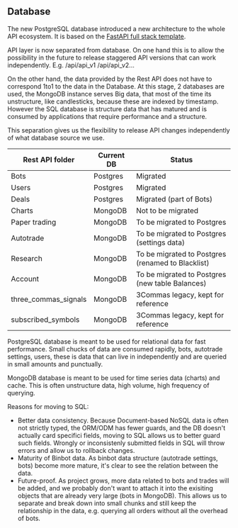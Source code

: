 ## Database

The new PostgreSQL database introduced a new architecture to the whole API ecosystem. It is based on the [FastAPI full stack template](https://github.com/fastapi/full-stack-fastapi-template).

API layer is now separated from database. On one hand this is to allow the possibility in the future to release staggered API versions that can work independently. E.g. /api/api_v1 /api/api_v2...

On the other hand, the data provided by the Rest API does not have to correspond 1to1 to the data in the Database. At this stage, 2 databases are used, the MongoDB instance serves Big data, that most of the time its unstructure, like candlesticks, because these are indexed by timestamp. However the SQL database is structure data that has matured and is consumed by applications that require performance and a structure.

This separation gives us the flexibility to release API changes independently of what database source we use.

| Rest API folder      | Current DB | Status                                            |
|----------------------|------------|---------------------------------------------------|
| Bots                 | Postgres   | Migrated                                          |
| Users                | Postgres   | Migrated                                          |
| Deals                | Postgres   | Migrated (part of Bots)                           |
| Charts               | MongoDB    | Not to be migrated                                |
| Paper trading        | MongoDB    | To be migrated to Postgres                        |
| Autotrade            | MongoDB    | To be migrated to Postgres (settings data)        |
| Research             | MongoDB    | To be migrated to Postgres (renamed to Blacklist) |
| Account              | MongoDB    | To be migrated to Postgres (new table Balances)   |
| three_commas_signals | MongoDB    | 3Commas legacy, kept for reference                |
| subscribed_symbols   | MongoDB    | 3Commas legacy, kept for reference                |

PostgreSQL database is meant to be used for relational data for fast performance. Small chucks of data are consumed rapidly, bots, autotrade settings, users, these is data that can live in independently and are queried in small amounts and punctually.

MongoDB database is meant to be used for time series data (charts) and cache. This is often unstructure data, high volume, high frequency of querying.

Reasons for moving to SQL:
- Better data consistency. Because Document-based NoSQL data is often not strictly typed, the ORM/ODM has fewer guards, and the DB doesn't actually card specifici fields, moving to SQL allows us to better guard such fields. Wrongly or inconsistenly submitted fields in SQL will throw errors and allow us to rollback changes.
- Maturity of Binbot data. As binbot data structure (autotrade settings, bots) become more mature, it's clear to see the relation between the data.
- Future-proof. As project grows, more data related to bots and trades will be added, and we probably don't want to attach it into the exisiting objects that are already very large (bots in MongoDB). This allows us to separate and break down into small chunks and still keep the relationship in the data, e.g. querying all orders without all the overhead of bots.
